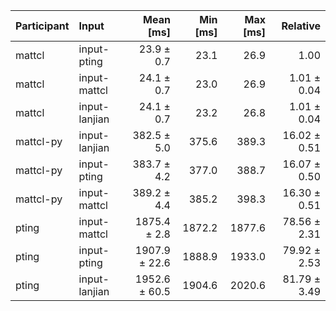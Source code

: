| Participant | Input | Mean [ms] | Min [ms] | Max [ms] | Relative |
|:---|:---|---:|---:|---:|---:|
| mattcl | input-pting | 23.9 ± 0.7 | 23.1 | 26.9 | 1.00 |
| mattcl | input-mattcl | 24.1 ± 0.7 | 23.0 | 26.9 | 1.01 ± 0.04 |
| mattcl | input-lanjian | 24.1 ± 0.7 | 23.2 | 26.8 | 1.01 ± 0.04 |
| mattcl-py | input-lanjian | 382.5 ± 5.0 | 375.6 | 389.3 | 16.02 ± 0.51 |
| mattcl-py | input-pting | 383.7 ± 4.2 | 377.0 | 388.7 | 16.07 ± 0.50 |
| mattcl-py | input-mattcl | 389.2 ± 4.4 | 385.2 | 398.3 | 16.30 ± 0.51 |
| pting | input-mattcl | 1875.4 ± 2.8 | 1872.2 | 1877.6 | 78.56 ± 2.31 |
| pting | input-pting | 1907.9 ± 22.6 | 1888.9 | 1933.0 | 79.92 ± 2.53 |
| pting | input-lanjian | 1952.6 ± 60.5 | 1904.6 | 2020.6 | 81.79 ± 3.49 |
